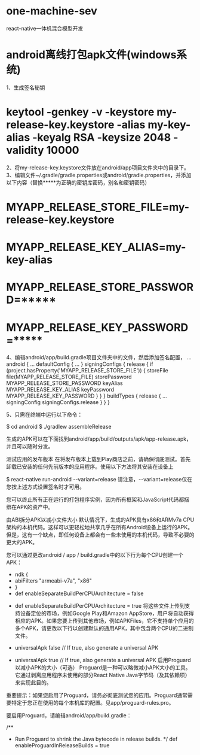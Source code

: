 # one-machine-sev
react-native一体机混合模型开发
# android离线打包apk文件(windows系统)
1、生成签名秘钥
# keytool -genkey -v -keystore my-release-key.keystore -alias my-key-alias -keyalg RSA -keysize 2048 -validity 10000

2、将my-release-key.keystore文件放在android/app项目文件夹中的目录下。
3、编辑文件~/.gradle/gradle.properties或android/gradle.properties，并添加以下内容（替换*****为正确的密钥库密码，别名和密钥密码）
# MYAPP_RELEASE_STORE_FILE=my-release-key.keystore
# MYAPP_RELEASE_KEY_ALIAS=my-key-alias
# MYAPP_RELEASE_STORE_PASSWORD=*****
# MYAPP_RELEASE_KEY_PASSWORD=*****

4、编辑android/app/build.gradle项目文件夹中的文件，然后添加签名配置，
...
android {
    ...
    defaultConfig { ... }
    signingConfigs {
        release {
            if (project.hasProperty('MYAPP_RELEASE_STORE_FILE')) {
                storeFile file(MYAPP_RELEASE_STORE_FILE)
                storePassword MYAPP_RELEASE_STORE_PASSWORD
                keyAlias MYAPP_RELEASE_KEY_ALIAS
                keyPassword MYAPP_RELEASE_KEY_PASSWORD
            }
        }
    }
    buildTypes {
        release {
            ...
            signingConfig signingConfigs.release
        }
    }
}

5、只需在终端中运行以下命令：

$ cd android
$ ./gradlew assembleRelease

生成的APK可以在下面找到android/app/build/outputs/apk/app-release.apk，并且可以随时分发。

测试应用的发布版本
在将发布版本上载到Play商店之前，请确保彻底测试。首先卸载已安装的任何先前版本的应用程序。使用以下方法将其安装在设备上

$ react-native run-android --variant=release
请注意，--variant=release仅在您按上述方式设置签名时才可用。

您可以终止所有正在运行的打包程序实例，因为所有框架和JavaScript代码都捆绑在APK的资产中。

由ABI拆分APK以减小文件大小
默认情况下，生成的APK具有x86和ARMv7a CPU架构的本机代码。这样可以更轻松地共享几乎在所有Android设备上运行的APK。但是，这有一个缺点，即任何设备上都会有一些未使用的本机代码，导致不必要的更大的APK。

您可以通过更改android / app / build.gradle中的以下行为每个CPU创建一个APK：

- ndk {
-   abiFilters "armeabi-v7a", "x86"
- }
- def enableSeparateBuildPerCPUArchitecture = false
+ def enableSeparateBuildPerCPUArchitecture = true
将这些文件上传到支持设备定位的市场，例如Google Play和Amazon AppStore，用户将自动获得相应的APK。如果您要上传到其他市场，例如APKFiles，它不支持单个应用的多个APK，请更改以下行以创建默认的通用APK，其中包含两个CPU的二进制文件。

- universalApk false  // If true, also generate a universal APK
+ universalApk true  // If true, also generate a universal APK
启用Proguard以减小APK的大小（可选）
Proguard是一种可以略微减小APK大小的工具。它通过剥离应用程序未使用的部分React Native Java字节码（及其依赖项）来实现此目的。

重要提示：如果您启用了Proguard，请务必彻底测试您的应用。Proguard通常需要特定于您正在使用的每个本机库的配置。见app/proguard-rules.pro。

要启用Proguard，请编辑android/app/build.gradle：

/**
 * Run Proguard to shrink the Java bytecode in release builds.
 */
def enableProguardInReleaseBuilds = true
